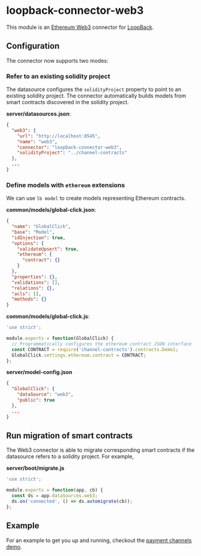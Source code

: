 # loopback-connector-web3

This module is an [Ethereum Web3](https://github.com/ethereum/web3.js/tree/1.0) connector for [LoopBack](https://loopback.io).

## Configuration

The connector now supports two modes:

### Refer to an existing solidity project

The datasource configures the `solidityProject` property to point to an existing solidity project. The connector automatically builds models from smart contracts discovered in the solidity project.

**server/datasources.json**:

```json
{
  "web3": {
    "url": "http://localhost:8545",
    "name": "web3",
    "connector": "loopback-connector-web3",
    "solidityProject": "../channel-contracts"
  },
  ...
}
```

### Define models with `ethereum` extensions

We can use `lb model` to create models representing Ethereum contracts.

**common/models/global-click.json**:

```json
{
  "name": "GlobalClick",
  "base": "Model",
  "idInjection": true,
  "options": {
    "validateUpsert": true,
    "ethereum": {
      "contract": {}
    }
  },
  "properties": {},
  "validations": [],
  "relations": {},
  "acls": [],
  "methods": {}
}
```

**common/models/global-click.js**:

```js
'use strict';

module.exports = function(GlobalClick) {
  // Programmatically configures the ethereum contract JSON interface
  const CONTRACT = require('channel-contracts').contracts.Demo1;
  GlobalClick.settings.ethereum.contract = CONTRACT;
};
```

**server/model-config.json**

```json
{
  "GlobalClick": {
    "dataSource": "web3",
    "public": true
  },
  ...
}
```

## Run migration of smart contracts

The Web3 connector is able to migrate corresponding smart contracts if the datasource
refers to a solidity project. For example,

**server/boot/migrate.js**

```js
'use strict';

module.exports = function(app, cb) {
  const ds = app.dataSources.web3;
  ds.on('connected', () => ds.automigrate(cb));
};
```

## Example

For an example to get you up and running, checkout the
[payment channels demo](https://github.com/levelkdev/payment-channel-demo).
